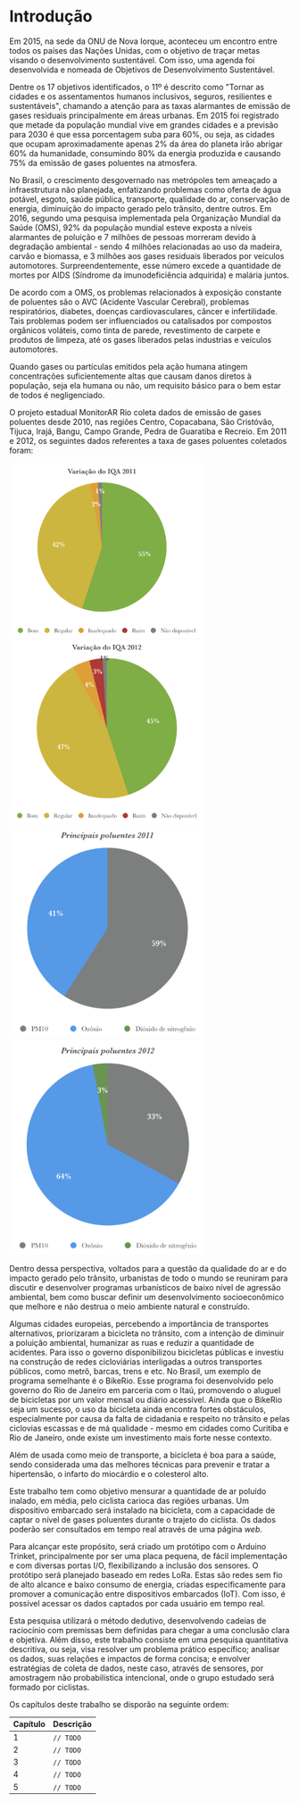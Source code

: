 # Introdução

Em 2015, na sede da ONU de Nova Iorque, aconteceu um encontro entre todos os países das Nações Unidas, com o objetivo de traçar metas visando o desenvolvimento sustentável. Com isso, uma agenda foi desenvolvida e nomeada de Objetivos de Desenvolvimento Sustentável. 

Dentre os 17 objetivos identificados, o 11º é descrito como "Tornar as cidades e os assentamentos humanos inclusivos, seguros, resilientes e sustentáveis", chamando a atenção para as taxas alarmantes de emissão de gases residuais principalmente em áreas urbanas. Em 2015 foi registrado que metade da população mundial vive em grandes cidades e a previsão para 2030 é que essa porcentagem suba para 60%, ou seja, as cidades que ocupam aproximadamente apenas 2% da área do planeta irão abrigar 60% da humanidade, consumindo 80% da energia produzida e causando 75% da emissão de gases poluentes na atmosfera. 

No Brasil, o crescimento desgovernado nas metrópoles tem ameaçado a infraestrutura não planejada, enfatizando problemas como oferta de água potável, esgoto, saúde pública, transporte, qualidade do ar, conservação de energia, diminuição do impacto gerado pelo trânsito, dentre outros. Em 2016, segundo uma pesquisa implementada pela Organização Mundial da Saúde (OMS), 92% da população mundial esteve exposta a níveis alarmantes de poluição e 7  milhões de pessoas morreram devido à degradação ambiental - sendo 4 milhões relacionadas ao uso da madeira, carvão e biomassa, e 3 milhões aos gases residuais liberados por veículos automotores. Surpreendentemente, esse número excede a quantidade de mortes por AIDS (Síndrome da imunodeficiência adquirida) e malária juntos.

De acordo com a OMS, os problemas relacionados à exposição constante de poluentes são o AVC (Acidente Vascular Cerebral), problemas respiratórios, diabetes, doenças cardiovasculares, câncer e infertilidade. Tais problemas podem ser influenciados ou catalisados por compostos orgânicos voláteis, como tinta de parede, revestimento de carpete e produtos de limpeza, até os gases liberados pelas industrias e veículos automotores.

Quando gases ou partículas emitidos pela ação humana atingem concentrações suficientemente altas que causam danos diretos à população, seja ela humana ou não, um requisito básico para o bem estar de todos é negligenciado.

O projeto estadual MonitorAR Rio coleta dados de emissão de gases poluentes desde 2010, nas regiões Centro, Copacabana, São Cristóvão, Tijuca, Irajá, Bangu, Campo Grande, Pedra de Guaratiba e Recreio. Em 2011 e 2012, os seguintes dados referentes a taxa de gases poluentes coletados foram:

<img src="../img/chapter1-img1.png" width="350" />
<img src="../img/chapter1-img2.png" width="350" />

<img src="../img/chapter1-img3.png" width="350" />
<img src="../img/chapter1-img4.png" width="350" />

Dentro dessa perspectiva, voltados para a questão da qualidade do ar e do impacto gerado pelo trânsito, urbanistas de todo o mundo se reuniram para discutir e desenvolver programas urbanísticos de baixo nível de agressão ambiental, bem como buscar definir um desenvolvimento socioeconômico que melhore e não destrua o meio ambiente natural e construído.

Algumas cidades europeias, percebendo a importância de transportes alternativos, priorizaram a bicicleta no trânsito, com a intenção de diminuir a poluição ambiental, humanizar as ruas e reduzir a quantidade de acidentes. Para isso o governo disponibilizou bicicletas públicas e investiu na construção de redes cicloviárias interligadas a outros transportes públicos, como metrô, barcas, trens e etc. No Brasil, um exemplo de programa semelhante é o BikeRio. Esse programa foi desenvolvido pelo governo do Rio de Janeiro em parceria com o Itaú, promovendo o aluguel de bicicletas por um valor mensal ou diário acessível. Ainda que o BikeRio seja um sucesso, o uso da bicicleta ainda encontra fortes obstáculos, especialmente por causa da falta de cidadania e respeito no trânsito e pelas ciclovias escassas e de má qualidade - mesmo em cidades como Curitiba e Rio de Janeiro, onde existe um investimento mais forte nesse contexto.

Além de usada como meio de transporte, a bicicleta é boa para a saúde, sendo considerada uma das melhores técnicas para prevenir e tratar a hipertensão, o infarto do miocárdio e o colesterol alto.

Este trabalho tem como objetivo mensurar a quantidade de ar poluído inalado, em média, pelo ciclista carioca das regiões urbanas. Um dispositivo embarcado será instalado na bicicleta, com a capacidade de captar o nível de gases poluentes durante o trajeto do ciclista. Os dados poderão ser consultados em tempo real através de uma página _web_.

Para alcançar este propósito, será criado um protótipo com o Arduino Trinket, principalmente por ser uma placa pequena, de fácil implementação e com diversas portas I/O, flexibilizando a inclusão dos sensores. O protótipo será planejado baseado em redes LoRa. Estas são redes sem fio de alto alcance e baixo consumo de energia, criadas especificamente para promover a comunicação entre dispositivos embarcados (IoT). Com isso, é possível acessar os dados captados por cada usuário em tempo real.

Esta pesquisa utilizará o método dedutivo, desenvolvendo cadeias de raciocínio com premissas bem definidas para chegar a uma conclusão clara e objetiva. Além disso, este trabalho consiste em uma pesquisa quantitativa descritiva, ou seja, visa resolver um problema prático específico; analisar os dados, suas relações e impactos de forma concisa; e envolver estratégias de coleta de dados, neste caso, através de sensores, por amostragem não probabilística intencional, onde o grupo estudado será formado por ciclistas.

Os capítulos deste trabalho se disporão na seguinte ordem:

Capítulo | Descrição
--- | ---
1 | `// TODO`
2 | `// TODO`
3 | `// TODO`
4 | `// TODO`
5 | `// TODO`
